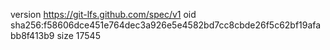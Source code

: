 version https://git-lfs.github.com/spec/v1
oid sha256:f58606dce451e764dec3a926e5e4582bd7cc8cbde26f5c62bf19afabb8f413b9
size 17545
